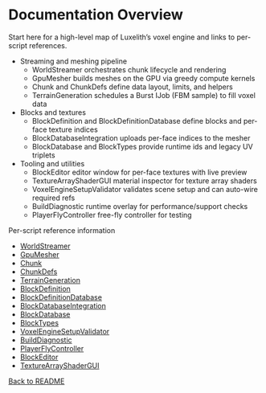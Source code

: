 # Documentation Overview

Start here for a high-level map of Luxelith’s voxel engine and links to per-script references.

- Streaming and meshing pipeline
  - WorldStreamer orchestrates chunk lifecycle and rendering
  - GpuMesher builds meshes on the GPU via greedy compute kernels
  - Chunk and ChunkDefs define data layout, limits, and helpers
  - TerrainGeneration schedules a Burst IJob (FBM sample) to fill voxel data
- Blocks and textures
  - BlockDefinition and BlockDefinitionDatabase define blocks and per-face texture indices
  - BlockDatabaseIntegration uploads per-face indices to the mesher
  - BlockDatabase and BlockTypes provide runtime ids and legacy UV triplets
- Tooling and utilities
  - BlockEditor editor window for per-face textures with live preview
  - TextureArrayShaderGUI material inspector for texture array shaders
  - VoxelEngineSetupValidator validates scene setup and can auto-wire required refs
  - BuildDiagnostic runtime overlay for performance/support checks
  - PlayerFlyController free-fly controller for testing

Per-script reference information
- [WorldStreamer](scripts/world-streamer.md)
- [GpuMesher](scripts/gpu-mesher.md)
- [Chunk](scripts/chunk.md)
- [ChunkDefs](scripts/chunk-defs.md)
- [TerrainGeneration](scripts/terrain-generation.md)
- [BlockDefinition](scripts/block-definition.md)
- [BlockDefinitionDatabase](scripts/block-definition-database.md)
- [BlockDatabaseIntegration](scripts/block-database-integration.md)
- [BlockDatabase](scripts/block-database.md)
- [BlockTypes](scripts/block-types.md)
- [VoxelEngineSetupValidator](scripts/voxel-engine-setup-validator.md)
- [BuildDiagnostic](scripts/build-diagnostic.md)
- [PlayerFlyController](scripts/player-fly-controller.md)
- [BlockEditor](scripts/block-editor.md)
- [TextureArrayShaderGUI](scripts/texture-array-shader-gui.md)

[Back to README](../README.md)
